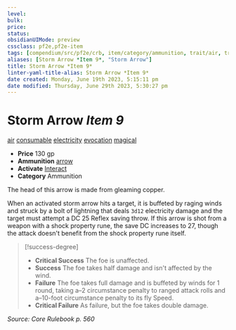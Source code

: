 ```yaml
---
level:
bulk:
price:
status:
obsidianUIMode: preview
cssclass: pf2e,pf2e-item
tags: [compendium/src/pf2e/crb, item/category/ammunition, trait/air, trait/consumable, trait/electricity, trait/evocation, trait/magical]
aliases: [Storm Arrow *Item 9*, "Storm Arrow"]
title: Storm Arrow *Item 9*
linter-yaml-title-alias: Storm Arrow *Item 9*
date created: Monday, June 19th 2023, 5:15:11 pm
date modified: Thursday, June 29th 2023, 5:30:27 pm
---
```


# Storm Arrow *Item 9*

[air](rules/traits/air.md) [consumable](rules/traits/consumable.md) [electricity](rules/traits/electricity.md) [evocation](rules/traits/evocation.md) [magical](rules/traits/magical.md)  

- **Price** 130 gp
- **Ammunition** [arrow](compendium/equipment/items/arrow.md)
- **Activate** [Interact](rules/actions/interact.md)
- **Category** Ammunition

The head of this arrow is made from gleaming copper.

When an activated storm arrow hits a target, it is buffeted by raging winds and struck by a bolt of lightning that deals `3d12` electricity damage and the target must attempt a DC 25 Reflex saving throw. If this arrow is shot from a weapon with a shock property rune, the save DC increases to 27, though the attack doesn't benefit from the shock property rune itself.

> [!success-degree]
> - **Critical Success** The foe is unaffected.
> - **Success** The foe takes half damage and isn't affected by the wind.
> - **Failure** The foe takes full damage and is buffeted by winds for 1 round, taking a–2 circumstance penalty to ranged attack rolls and a–10-foot circumstance penalty to its fly Speed.
> - **Critical Failure** As failure, but the foe takes double damage.

*Source: Core Rulebook p. 560*
